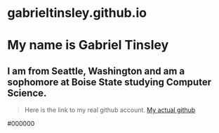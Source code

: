 # gabrieltinsley.github.io
# My name is Gabriel Tinsley
## I am from Seattle, Washington and am a sophomore at Boise State studying Computer Science.

> Here is the link to my real github account. [My actual github](https://github.com/gabrieltinsley)

#000000

